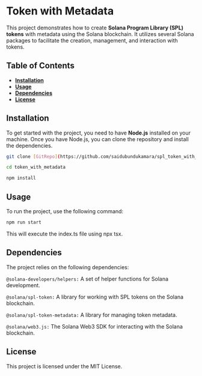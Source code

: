 # **Token with Metadata**

This project demonstrates how to create **Solana Program Library (SPL) tokens** with metadata using the Solana blockchain. It utilizes several Solana packages to facilitate the creation, management, and interaction with tokens.

## **Table of Contents**

- [**Installation**](#installation)
- [**Usage**](#usage)
- [**Dependencies**](#dependencies)
- [**License**](#license)

## **Installation**

To get started with the project, you need to have **Node.js** installed on your machine. Once you have Node.js, you can clone the repository and install the dependencies.

```bash
git clone [GitRepo](https://github.com/saidubundukamara/spl_token_with_transfer_fees)

cd token_with_metadata

npm install
```

## **Usage**
To run the project, use the following command:

```bash
npm run start
```
This will execute the index.ts file using npx tsx.

## **Dependencies**
The project relies on the following dependencies:

`@solana-developers/helpers:` A set of helper functions for Solana development.

`@solana/spl-token:` A library for working with SPL tokens on the Solana blockchain.

`@solana/spl-token-metadata:` A library for managing token metadata.

`@solana/web3.js:` The Solana Web3 SDK for interacting with the Solana blockchain.

## **License**

This project is licensed under the MIT License.

